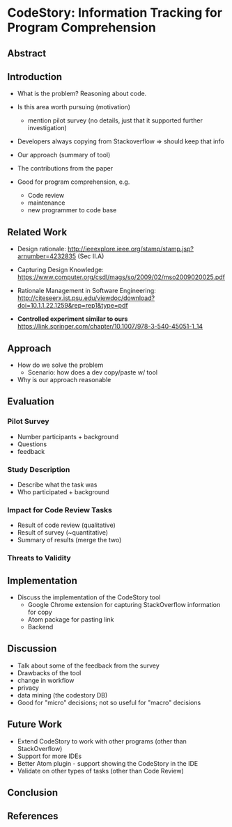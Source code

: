 <!-- META
Figures:
 1. Annotated code snippet
 2. Screenshot of CodeStory (from web page) + show original StackOverflow page
-->

# CodeStory: Information Tracking for Program Comprehension
<!--Capturing External Context in Source Code-->
## Abstract
## Introduction
 - What is the problem? Reasoning about code.
 - Is this area worth pursuing (motivation)
   - mention pilot survey (no details, just that it supported further investigation)
 - Developers always copying from Stackoverflow => should keep that info
 - Our approach (summary of tool)
 - The contributions from the paper

 - Good for program comprehension, e.g.
   - Code review
   - maintenance
   - new programmer to code base

## Related Work
 - Design rationale: http://ieeexplore.ieee.org/stamp/stamp.jsp?arnumber=4232835 (Sec II.A)
 - Capturing Design Knowledge: https://www.computer.org/csdl/mags/so/2009/02/mso2009020025.pdf
 - Rationale Management in Software Engineering: http://citeseerx.ist.psu.edu/viewdoc/download?doi=10.1.1.22.1259&rep=rep1&type=pdf

  - **Controlled experiment similar to ours**  https://link.springer.com/chapter/10.1007/978-3-540-45051-1_14

## Approach
 - How do we solve the problem
   - Scenario: how does a dev copy/paste w/ tool
 - Why is our approach reasonable  

## Evaluation

### Pilot Survey
 - Number participants + background
 - Questions
 - feedback

### Study Description
 - Describe what the task was
 - Who participated + background

### Impact for Code Review Tasks
 - Result of code review (qualitative)
 - Result of survey (~quantitative)
 - Summary of results (merge the two)


### Threats to Validity


## Implementation
 - Discuss the implementation of the CodeStory tool
   - Google Chrome extension for capturing StackOverflow information for copy
   - Atom package for pasting link
   - Backend


## Discussion
 - Talk about some of the feedback from the survey
 - Drawbacks of the tool
 - change in workflow
 - privacy
 - data mining (the codestory DB)
 - Good for "micro" decisions; not so useful for "macro" decisions

## Future Work
 - Extend CodeStory to work with other programs (other than StackOverflow)
 - Support for more IDEs
 - Better Atom plugin - support showing the CodeStory in the IDE
 - Validate on other types of tasks (other than Code Review)

## Conclusion

## References
